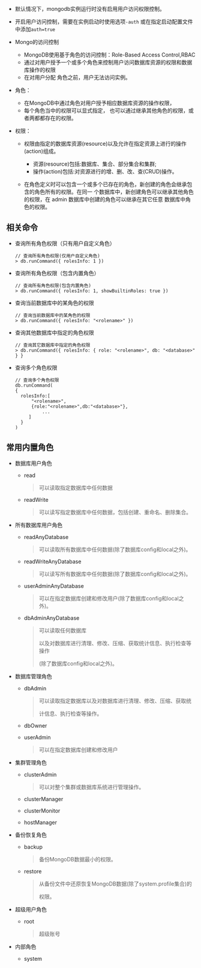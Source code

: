 - 默认情况下，mongodb实例运行时没有启用用户访问权限控制。
- 开启用户访问控制，需要在实例启动时使用选项`-auth` 或在指定启动配置文件中添加`auth=true`



- Mongo的访问控制

  - MongoDB使用基于角色的访问控制：Role-Based Access Control,RBAC
  - 通过对用户授予一个或多个角色来控制用户访问数据库资源的权限和数据库操作的权限
  - 在对用户分配 角色之前，用户无法访问实例。

- 角色：

  - 在MongoDB中通过角色对用户授予相应数据库资源的操作权限，
  - 每个角色当中的权限可以显式指定， 也可以通过继承其他角色的权限，或者两都都存在的权限。

- 权限：

  - 权限由指定的数据库资源(resource)以及允许在指定资源上进行的操作(action)组成。
    - 资源(resource)包括:数据库、集合、部分集合和集群;
    - 操作(action)包括:对资源进行的增、删、改、查(CRUD)操作。

  - 在角色定义时可以包含一个或多个已存在的角色，新创建的角色会继承包含的角色所有的权限。在同一 个数据库中，新创建角色可以继承其他角色的权限，在 admin 数据库中创建的角色可以继承在其它任意 数据库中角色的权限。

## 相关命令

- 查询所有角色权限（只有用户自定义角色）

  ```
  // 查询所有角色权限(仅用户自定义角色) 
  > db.runCommand({ rolesInfo: 1 })
  ```

  

- 查询所有角色权限（包含内置角色）

  ```
  // 查询所有角色权限(包含内置角色)
  > db.runCommand({ rolesInfo: 1, showBuiltinRoles: true })
  ```

  

- 查询当前数据库中的某角色的权限

  ```
  // 查询当前数据库中的某角色的权限
  > db.runCommand({ rolesInfo: "<rolename>" })
  ```

  

- 查询其他数据库中指定的角色权限

  ```
  // 查询其它数据库中指定的角色权限
  > db.runCommand({ rolesInfo: { role: "<rolename>", db: "<database>" } }
  ```

  

- 查询多个角色权限

  ```
  // 查询多个角色权限
  db.runCommand(
  {
  	rolesInfo:[
  		"<rolename>",
  		{role:"<rolename>",db:"<database>"},
  			...
  	   ]
    }
  )
  ```

  

## 常用内置角色

- 数据库用户角色

  - read 

    > 可以读取指定数据库中任何数据

  - readWrite

    > 可以读写指定数据库中任何数据，包括创建、重命名、删除集合。

- 所有数据库用户角色

  - readAnyDatabase

    > 可以读取所有数据库中任何数据(除了数据库config和local之外)。

  - readWriteAnyDatabase

    > 可以读写所有数据库中任何数据(除了数据库config和local之外)。

  - userAdminAnyDatabase

    > 可以在指定数据库创建和修改用户(除了数据库config和local之外)。

  - dbAdminAnyDatabase

    > 可以读取任何数据库
    >
    > 以及对数据库进行清理、修改、压缩、获取统计信息、执行检查等操作
    >
    > (除了数据库config和local之外)。

- 数据库管理角色

  - dbAdmin

    > 可以读取指定数据库以及对数据库进行清理、修改、压缩、获取统
    >
    > 计信息、执行检查等操作。

  - dbOwner

  - userAdmin

    > 可以在指定数据库创建和修改用户

- 集群管理角色

  - clusterAdmin

    > 可以对整个集群或数据库系统进行管理操作。

  - clusterManager

  - clusterMonitor

  - hostManager

- 备份恢复角色

  - backup

    > 备份MongoDB数据最小的权限。

  - restore

    > 从备份文件中还原恢复MongoDB数据(除了system.profile集合)的
    >
    > 权限。

- 超级用户角色

  - root

    > 超级账号

- 内部角色

  - system